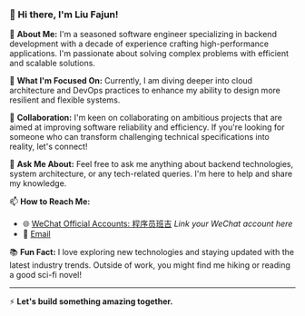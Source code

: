 ### 👋 Hi there, I'm Liu Fajun!

🔭 **About Me:**
I'm a seasoned software engineer specializing in backend development with a decade of experience crafting high-performance applications. I'm passionate about solving complex problems with efficient and scalable solutions.

🌱 **What I'm Focused On:**
Currently, I am diving deeper into cloud architecture and DevOps practices to enhance my ability to design more resilient and flexible systems.

👯 **Collaboration:**
I'm keen on collaborating on ambitious projects that are aimed at improving software reliability and efficiency. If you're looking for someone who can transform challenging technical specifications into reality, let's connect!

💬 **Ask Me About:**
Feel free to ask me anything about backend technologies, system architecture, or any tech-related queries. I'm here to help and share my knowledge.

📫 **How to Reach Me:**
- 🌐 [WeChat Official Accounts: 程序员班吉](#) _Link your WeChat account here_
- 📧 [Email](mailto:devfajun@gmail.com)

📚 **Fun Fact:**
I love exploring new technologies and staying updated with the latest industry trends. Outside of work, you might find me hiking or reading a good sci-fi novel!

---

⚡ **Let's build something amazing together.**

<!--
**seepre/seepre** is a ✨ _special_ ✨ repository because its `README.md` (this file) appears on your GitHub profile.

Here are some ideas to get you started:

- 🔭 I’m currently working on ...
- 🌱 I’m currently learning ...
- 👯 I’m looking to collaborate on ...
- 🤔 I’m looking for help with ...
- 💬 Ask me about ...
- 📫 How to reach me: ...
- 😄 Pronouns: ...
- ⚡ Fun fact: ...
-->
